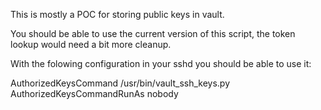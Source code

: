 This is mostly a POC for storing public keys in vault.


You should be able to use the current version of this script, the token lookup would need a bit more cleanup.


With the folowing configuration in your sshd you should be able to use it:


AuthorizedKeysCommand /usr/bin/vault_ssh_keys.py
AuthorizedKeysCommandRunAs nobody
